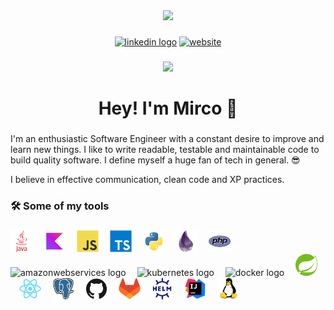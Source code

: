 <div align="center">
  <img height="150" src="https://media1.giphy.com/media/v1.Y2lkPTc5MGI3NjExbjF1ZDUzN3U0eDV2Y3Y5ZTFtNHRjcnYxMmhrOTN6eXl0aDhmaDdwdCZlcD12MV9pbnRlcm5hbF9naWZfYnlfaWQmY3Q9Zw/JIX9t2j0ZTN9S/giphy.gif"  />
</div>

###

<div align="center">
  <a href="https://www.linkedin.com/in/mirco-poretti-197282b4/"><img src="https://img.shields.io/static/v1?message=LinkedIn&logo=linkedin&label=&color=0077B5&logoColor=white&labelColor=&style=for-the-badge" height="25" alt="linkedin logo"/></a>
   <a href="https://mircoporetti.me"><img src="https://img.shields.io/static/v1?message=Website&logo=twitter&label=&color=1DA1F2&logoColor=white&labelColor=&style=for-the-badge" height="25" alt="website"  /></a>
</div>

###

<div align="center">
  <img src="https://visitor-badge.laobi.icu/badge?page_id=mircoporetti.visitors&"  />
</div>

###

<h1 align="center">Hey! I'm Mirco 👋</h1>

###

I'm an enthusiastic Software Engineer with a constant desire to improve and learn new things. 
I like to write readable, testable and maintainable code to build quality software.
I define myself a huge fan of tech in general. :sunglasses:

I believe in effective communication, clean code and XP practices.

###

<h3 align="left">🛠 Some of my tools</h3>

###

<div align="left">
  <img src="https://github.com/devicons/devicon/blob/v2.16.0/icons/java/java-plain-wordmark.svg" height="35" alt="java logo"  />
  <img width="10" />
  <img src="https://github.com/devicons/devicon/blob/v2.16.0/icons/kotlin/kotlin-original.svg" height="35" alt="kotlin logo"  />
  <img width="10" />
  <img src="https://github.com/devicons/devicon/blob/v2.16.0/icons/javascript/javascript-original.svg" height="35" alt="js logo"  />
  <img width="10" />
  <img src="https://github.com/devicons/devicon/blob/v2.16.0/icons/typescript/typescript-original.svg" height="35" alt="ts logo"  />
  <img width="10" />
  <img src="https://github.com/devicons/devicon/blob/v2.16.0/icons/python/python-original.svg" height="35" alt="python logo"  />
  <img width="10" />
  <img src="https://github.com/devicons/devicon/blob/v2.16.0/icons/elixir/elixir-original.svg" height="35" alt="elixir logo"  />
  <img width="10" />
  <img src="https://github.com/devicons/devicon/blob/v2.16.0/icons/php/php-original.svg" height="35" alt="php logo"  />
  <img width="10" />
  <img src="https://cdn.jsdelivr.net/gh/devicons/devicon/icons/amazonwebservices/amazonwebservices-line-wordmark.svg" height="35" alt="amazonwebservices logo"  />
  <img width="10" />
  <img src="https://cdn.jsdelivr.net/gh/devicons/devicon/icons/kubernetes/kubernetes-plain.svg" height="35" alt="kubernetes logo"  />
  <img width="10" />
  <img src="https://cdn.jsdelivr.net/gh/devicons/devicon/icons/docker/docker-plain-wordmark.svg" height="35" alt="docker logo"  />
   <img width="10" />
  <img src="https://github.com/devicons/devicon/blob/v2.16.0/icons/spring/spring-original.svg" height="35" alt="spring logo"  />
  <img width="10" /> 
  <img src="https://github.com/devicons/devicon/blob/v2.16.0/icons/react/react-original.svg" height="35" alt="react logo"  />
   <img width="10" />
  <img src="https://github.com/devicons/devicon/blob/v2.16.0/icons/postgresql/postgresql-original.svg" height="35" alt="postgresql logo"/>
   <img width="10" />
  <img src="https://github.com/devicons/devicon/blob/v2.16.0/icons/github/github-original.svg" height="35" alt="github logo"/>
  <img width="10" />
  <img src="https://github.com/devicons/devicon/blob/v2.16.0/icons/gitlab/gitlab-original.svg" height="35" alt="gitlab logo"/>
  <img width="10" />
  <img src="https://github.com/devicons/devicon/blob/v2.16.0/icons/helm/helm-original.svg" height="35" alt="helm logo"/>
  <img width="10" />
  <img src="https://github.com/devicons/devicon/blob/v2.16.0/icons/intellij/intellij-original.svg" height="35" alt="intellij logo"/>
  <img width="10" />
  <img src="https://github.com/devicons/devicon/blob/v2.16.0/icons/linux/linux-original.svg" height="35" alt="linux logo"/>
</div>

###

